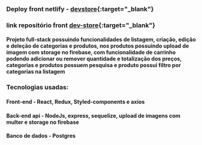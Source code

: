 ### Deploy front netlify - [devstore](https://dev-store-app.netlify.app){:target="_blank"}

### link repositório front [dev-store](https://github.com/lucashrv/dev-store){:target="_blank"}

#### Projeto full-stack possuindo funcionalidades de listagem, criação, edição e deleção de categorias e produtos, nos produtos possuindo upload de imagem com storage no firebase, com funcionalidade de carrinho podendo adicionar ou remover quantidade e totalização dos preços, categorias e produtos possuem pesquisa e produto possui filtro por categorias na listagem

### Tecnologias usadas:
#### Front-end - React, Redux, Styled-components e axios
#### Back-end api - NodeJs, express, sequelize, upload de imagens com multer e storage no firebase
#### Banco de dados - Postgres
